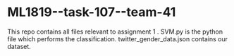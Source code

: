 # ML1819--task-107--team-41

This repo contains all files relevant to assignment 1
. SVM.py is the python file which performs the classification. twitter_gender_data.json contains our dataset.
